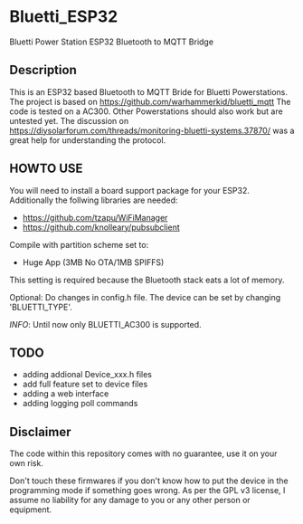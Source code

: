 # Bluetti_ESP32
Bluetti Power Station ESP32 Bluetooth to MQTT Bridge

## Description
This is an ESP32 based Bluetooth to MQTT Bride for Bluetti Powerstations. The project is based on https://github.com/warhammerkid/bluetti_mqtt
The code is tested on a AC300. Other Powerstations should also work but are untested yet. The discussion on https://diysolarforum.com/threads/monitoring-bluetti-systems.37870/ was a great help for understanding the protocol. 

## HOWTO USE

You will need to install a board support package for your ESP32. Additionally the follwing libraries are needed: 

* https://github.com/tzapu/WiFiManager
* https://github.com/knolleary/pubsubclient

Compile with partition scheme set to:
 	
* Huge App (3MB No OTA/1MB SPIFFS)

This setting is required because the Bluetooth stack eats a lot of memory. 

Optional: Do changes in config.h file. The device can be set by changing 'BLUETTI_TYPE'. 

*INFO*: Until now only BLUETTI_AC300 is supported.


## TODO

* adding addional Device_xxx.h files
* add full feature set to device files
* adding a web interface 
* adding logging poll commands


## Disclaimer

The code within this repository comes with no guarantee, use it on your own risk.

Don't touch these firmwares if you don't know how to put the device in the programming mode if something goes wrong.
As per the GPL v3 license, I assume no liability for any damage to you or any other person or equipment.